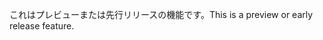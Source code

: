 <span data-ttu-id="d763d-101">これはプレビューまたは先行リリースの機能です。</span><span class="sxs-lookup"><span data-stu-id="d763d-101">This is a preview or early release feature.</span></span>